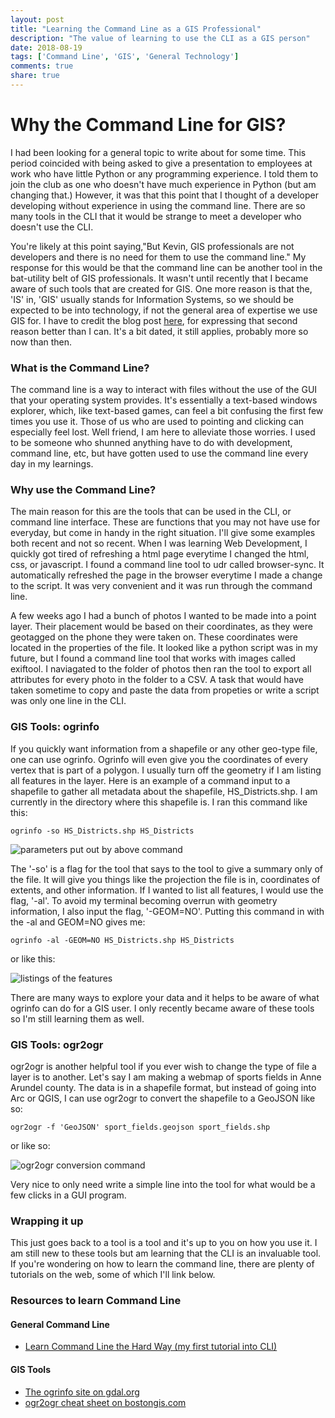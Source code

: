 ```yaml
---
layout: post
title: "Learning the Command Line as a GIS Professional"
description: "The value of learning to use the CLI as a GIS person"
date: 2018-08-19
tags: ['Command Line', 'GIS', 'General Technology']
comments: true
share: true
---
```


# Why the Command Line for GIS?

I had been looking for a general topic to write about for some time. This period coincided with being asked to give a presentation to employees at work who have little Python or any programming experience. I told them to join the club as one who doesn't have much experience in Python (but am changing that.) However, it was that this point that I thought of a developer developing without experience in using the command line. There are so many tools in the CLI that it would be strange to meet a developer who doesn't use the CLI.

You're likely at this point saying,"But Kevin, GIS professionals are not developers and there is no need for them to use the command line." My response for this would be that the command line can be another tool in the bat-utility belt of GIS professionals. It wasn't until recently that I became aware of such tools that are created for GIS. One more reason is that the, 'IS' in, 'GIS' usually stands for Information Systems, so we should be expected to be into technology, if not the general area of expertise we use GIS for. I have to credit the blog post [here](http://blog.geomusings.com/2013/01/30/yes-you-need-to-code/), for expressing that second reason better than I can. It's a bit dated, it still applies, probably more so now than then.

### What is the Command Line?

The command line is a way to interact with files without the use of the GUI that your operating system provides. It's essentially a text-based windows explorer, which, like text-based games, can feel a bit confusing the first few times you use it. Those of us who are used to pointing and clicking can especially feel lost. Well friend, I am here to alleviate those worries. I used to be someone who shunned anything have to do with development, command line, etc, but have gotten used to use the command line every day in my learnings. 

### Why use the Command Line?

The main reason for this are the tools that can be used in the CLI, or command line interface. These are functions that you may not have use for everyday, but come in handy in the right situation. I'll give some examples both recent and not so recent. When I was learning Web Development, I quickly got tired of refreshing a html page everytime I changed the html, css, or javascript. I found a command line tool to udr called browser-sync. It automatically refreshed the page in the browser everytime I made a change to the script. It was very convenient and it was run through the command line. 

A few weeks ago I had a bunch of photos I wanted to be made into a point layer. Their placement would be based on their coordinates, as they were geotagged on the phone they were taken on. These coordinates were located in the properties of the file. It looked like a python script was in my future, but I found a command line tool that works with images called exiftool. I naviagated to the folder of photos then ran the tool to export all attributes for every photo in the folder to a CSV. A task that would have taken sometime to copy and paste the data from propeties or write a script was only one line in the CLI.

### GIS Tools: ogrinfo

If you quickly want information from a shapefile or any other geo-type file, one can use ogrinfo. Ogrinfo will even give you the coordinates of every vertex that is part of a polygon. I usually turn off the geometry if I am listing all features in the layer. Here is an example of a command input to a shapefile to gather all metadata about the shapefile, HS_Districts.shp. I am currently in the directory where this shapefile is. I ran this command like this:
```
ogrinfo -so HS_Districts.shp HS_Districts
```
![parameters put out by above command](../../images/ogrinfo_CLI.png)

The '-so' is a flag for the tool that says to the tool to give a summary only of the file. It will give you things like the projection the file is in, coordinates of extents, and other information. If I wanted to list all features, I would use the flag, '-al'. To avoid my terminal becoming overrun with geometry information, I also input the flag, '-GEOM=NO'. Putting this command in with the -al and GEOM=NO gives me:
```
ogrinfo -al -GEOM=NO HS_Districts.shp HS_Districts
```
or like this:

![listings of the features](../../images/ogrinfo_AL.png)

There are many ways to explore your data and it helps to be aware of what ogrinfo can do for a GIS user. I only recently became aware of these tools so I'm still learning them as well.

### GIS Tools: ogr2ogr

ogr2ogr is another helpful tool if you ever wish to change the type of file a layer is to another. Let's say I am making a webmap of sports fields in Anne Arundel county. The data is in a shapefile format, but instead of going into Arc or QGIS, I can use ogr2ogr to convert the shapefile to a GeoJSON like so:

```
ogr2ogr -f 'GeoJSON' sport_fields.geojson sport_fields.shp
```
or like so:

![ogr2ogr conversion command](../../images/ogr2ogr_geoJSon.png)

Very nice to only need write a simple line into the tool for what would be a few clicks in a GUI program.



### Wrapping it up

This just goes back to a tool is a tool and it's up to you on how you use it. I am still new to these tools but am learning that the CLI is an invaluable tool. If you're wondering on how to learn the command line, there are plenty of tutorials on the web, some of which I'll link below.

### Resources to learn Command Line

#### General Command Line

- [Learn Command Line the Hard Way (my first tutorial into CLI)](https://learnpythonthehardway.org/book/appendixa.html)

#### GIS Tools
- [The ogrinfo site on gdal.org](https://www.gdal.org/ogrinfo.html)
- [ogr2ogr cheat sheet on bostongis.com](https://www.bostongis.com/PrinterFriendly.aspx?content_name=ogr_cheatsheet) 

